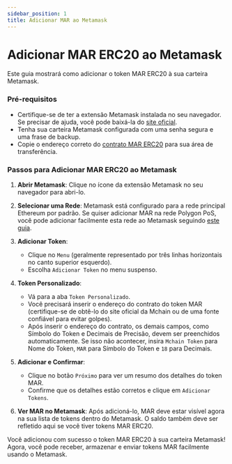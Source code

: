 ```yaml
---
sidebar_position: 1
title: Adicionar MAR ao Metamask
---
```


# Adicionar MAR ERC20 ao Metamask

Este guia mostrará como adicionar o token MAR ERC20 à sua carteira Metamask.

### Pré-requisitos

- Certifique-se de ter a extensão Metamask instalada no seu navegador. Se precisar de ajuda, você pode baixá-la do [site oficial](https://metamask.io/).
- Tenha sua carteira Metamask configurada com uma senha segura e uma frase de backup.
- Copie o endereço correto do [contrato MAR ERC20](/docs/learn/mar-erc20/specifications) para sua área de transferência.

### Passos para Adicionar MAR ERC20 ao Metamask

1. **Abrir Metamask**: Clique no ícone da extensão Metamask no seu navegador para abri-lo.

2. **Selecionar uma Rede**: Metamask está configurado para a rede principal Ethereum por padrão. Se quiser adicionar MAR na rede Polygon PoS, você pode adicionar facilmente esta rede ao Metamask seguindo [este guia](/docs/learn/mar-erc20/metamask/add-polygon-to-metamask).

3. **Adicionar Token**: 
    - Clique no `Menu` (geralmente representado por três linhas horizontais no canto superior esquerdo).
    - Escolha `Adicionar Token` no menu suspenso.

4. **Token Personalizado**: 
    - Vá para a aba `Token Personalizado`.
    - Você precisará inserir o endereço do contrato do token MAR (certifique-se de obtê-lo do site oficial da Mchain ou de uma fonte confiável para evitar golpes).
    - Após inserir o endereço do contrato, os demais campos, como Símbolo do Token e Decimais de Precisão, devem ser preenchidos automaticamente. Se isso não acontecer, insira `Mchain Token` para Nome do Token, `MAR` para Símbolo do Token e `18` para Decimais.

5. **Adicionar e Confirmar**: 
    - Clique no botão `Próximo` para ver um resumo dos detalhes do token MAR.
    - Confirme que os detalhes estão corretos e clique em `Adicionar Tokens`.

6. **Ver MAR no Metamask**: Após adicioná-lo, MAR deve estar visível agora na sua lista de tokens dentro do Metamask. O saldo também deve ser refletido aqui se você tiver tokens MAR ERC20.

Você adicionou com sucesso o token MAR ERC20 à sua carteira Metamask! Agora, você pode receber, armazenar e enviar tokens MAR facilmente usando o Metamask.
